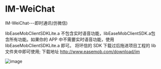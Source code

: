 
# IM-WeiChat
IM-WeiChat---即时通讯(仿微信)

libEaseMobClientSDKLite.a 不包含实时语音功能，libEaseMobClientSDK.a包含所有功能。如果你的 APP 中不需要实时语音功能，使用 libEaseMobClientSDKLite.a 即可。
将环信的 SDK 下载过后拖进项目工程的 lib 文件夹中即可使用;
下载地址 http://www.easemob.com/download/im


![image](https://github.com/OneWang/IM-WeiChat/blob/master/ChatSnapshot/Simulator%20Screen%20Shot%202016年7月25日%20下午12.49.55.png)

